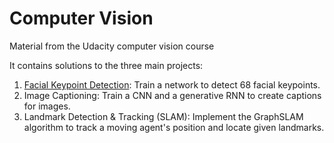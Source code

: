 # Computer Vision
Material from the Udacity computer vision course

It contains solutions to the three main projects:

1. [Facial Keypoint Detection](facial-keypoints): Train a network to detect 68 facial keypoints.
1. Image Captioning: Train a CNN and a generative RNN to create captions for images.
1. Landmark Detection & Tracking (SLAM): Implement the GraphSLAM algorithm to track a moving agent's position and locate given landmarks.
